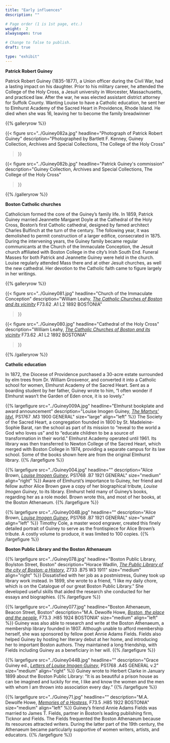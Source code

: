 ```yaml
---
title: "Early influences"
description: ""

# Page order (1 is 1st page, etc.)
weight:  2
alwaysopen: true

# Change to false to publish.
draft: true

type: "exhibit"
---
```

__Patrick Robert Guiney__

Patrick Robert Guiney (1835-1877), a Union officer during the Civil War, had a lasting impact on his daughter. Prior to his military career, he attended the College of the Holy Cross, a Jesuit university in Worcester, Massachusetts, and practiced law. After the war, he was elected assistant district attorney for Suffolk County. Wanting Louise to have a Catholic education, he sent her to Elmhurst Academy of the Sacred Heart in Providence, Rhode Island. He died when she was 16, leaving her to become the family breadwinner

{{% galleryrow %}}

{{< figure src="../Guiney082a.jpg"
           headline="Photograph of Patrick Robert Guiney"
           description="Photographed by Bartlett F. Kenney, Guiney Collection, Archives and Special Collections, The College of the Holy Cross"
>}}

{{< figure src="../Guiney082b.jpg"
           headline="Patrick Guiney's commission"
           description="Guiney Collection, Archives and Special Collections, The College of the Holy Cross"
>}}

{{% /galleryrow %}}

__Boston Catholic churches__

Catholicism formed the core of the Guiney’s family life. In 1859, Patrick Guiney married Jeannette Margaret Doyle at the Cathedral of the Holy Cross, Boston’s first Catholic cathedral, designed by famed architect Charles Bulfinch at the turn of the century. The following year, it was demolished to permit construction of a larger edifice, consecrated in 1875. During the intervening years, the Guiney family became regular communicants at the Church of the Immaculate Conception, the Jesuit church affiliated with Boston College in the city’s Irish South End. Funeral Masses for both Patrick and Jeannette Guiney were held in the church. Louise regularly attended Mass there and at other Jesuit churches, as well the new cathedral. Her devotion to the Catholic faith came to figure largely in her writings.


{{% galleryrow %}}

{{< figure src="../Guiney081.jpg"
           headline="Church of the Immaculate Conception"
           description="William Leahy, *[The Catholic Churches of Boston and its vicinity](https://bc-primo.hosted.exlibrisgroup.com/permalink/f/1jdnfk3/ALMA-BC21320109430001021)* F73.62 .A1 L2 1892 BOSTONIA"
>}}

{{< figure src="../Guiney080.jpg"
           headline="Cathedral of the Holy Cross"
           description="William Leahy, *[The Catholic Churches of Boston and its vicinity](https://bc-primo.hosted.exlibrisgroup.com/permalink/f/1jdnfk3/ALMA-BC21320109430001021)* F73.62 .A1 L2 1892 BOSTONIA"
>}}

{{% /galleryrow %}}

__Catholic education__

In 1872, the Diocese of Providence purchased a 30-acre estate surrounded by elm trees from Dr. William Grosvenor, and converted it into a Catholic school for women, Elmhurst Academy of the Sacred Heart. Sent as a boarding student by her father, Guiney wrote to him, “I often wonder if Elmhurst wasn’t the Garden of Eden once, it is so lovely.”

{{% largefigure src="../Guiney009A.jpg"
                headline="Elmhurst bookplate and award announcement"
                description="Louise Imogen Guiney, *[The Martyrs’ Idyl](https://bc-primo.hosted.exlibrisgroup.com/permalink/f/1jdnfk3/ALMA-BC21363191360001021)*, PS1767 .M3 1900 GENERAL"
                size="large"
                align="left" %}}
The Society of the Sacred Heart, a congregation founded in 1800 by St. Madeleine-Sophie Barat, ran the school as part of its mission to “reveal to the world a God who loves us” and to “educate children to be a source of transformation in their world.” Elmhurst Academy operated until 1961. Its library was then transferred to Newton College of the Sacred Heart, which merged with Boston College in 1974, providing a separate campus for its law school. Some of the books shown here are from the original Elmhurst library.
{{% /largefigure %}}

{{% largefigure src="../Guiney004.jpg"
                headline=""
                description="Alice Brown, *[Louise Imogen Guiney](https://bc-primo.hosted.exlibrisgroup.com/permalink/f/1jdnfk3/ALMA-BC21363172510001021)*, PS1768 .B7 1921 GENERAL"
                size="medium"
                align="right" %}}
Aware of Elmhurst’s importance to Guiney, her friend and fellow author Alice Brown gave a copy of her biographical tribute, *Louise Imogen Guiney*, to its library. Elmhurst held many of Guiney’s books, regarding her as a role model. Brown wrote this, and most of her books, at the Boston Athenaeum.
{{% /largefigure %}}

{{% largefigure src="../Guiney004B.jpg"
                headline=""
                description="Alice Brown, *[Louise Imogen Guiney](https://bc-primo.hosted.exlibrisgroup.com/permalink/f/1jdnfk3/ALMA-BC21363172510001021)*, PS1768 .B7 1921 GENERAL"
                size="small"
                align="left" %}}
Timothy Cole, a master wood engraver, created this finely detailed portrait of Guiney to serve as the frontispiece for Alice Brown’s tribute. A costly volume to produce, it was limited to 100 copies.
{{% /largefigure %}}

__Boston Public Library and the Boston Athenaeum__


{{% largefigure src="../Guiney078.jpg"
                headline="Boston Public Library, Boylston Street, Boston"
                description="Horace Wadlin, *[The Public Library of the city of Boston: a History](https://bc-primo.hosted.exlibrisgroup.com/permalink/f/1jdnfk3/ALMA-BC21325423360001021)*, Z733 .B75 W3 1911"
                size="medium"
                align="right" %}}
Dissatisfied with her job as a postmistress, Guiney took up library work instead. In 1899, she wrote to a friend, “I like my daily chore, which is on the Catalogue of our great Boston Public Library.” She developed useful skills that aided the research she conducted for her essays and biographies.
{{% /largefigure %}}

{{% largefigure src="../Guiney077.jpg"
                headline="Boston Athenaeum, Beacon Street, Boston"
                description="M.A. Dewolfe Howe, *[Boston, the place and the people](https://bc-primo.hosted.exlibrisgroup.com/permalink/f/1jdnfk3/ALMA-BC21312663490001021)*, F73.3 .H85 1924 BOSTONIA"
                size="medium"
                align="left" %}}
Guiney was also able to research and write at the Boston Athenaeum, a membership library founded in 1807. Although unable to afford membership herself, she was sponsored by fellow poet Annie Adams Fields. Fields also helped Guiney by hosting her literary debut at her home, and introducing her to important Boston authors. They maintained a long friendship, with Fields including Guiney as a beneficiary in her will.
{{% /largefigure %}}

{{% largefigure src="../Guiney044B.jpg"
                headline=""
                description="Grace Guiney ed., *[Letters of Louise Imogen Guiney](https://bc-primo.hosted.exlibrisgroup.com/permalink/f/1jdnfk3/ALMA-BC21363157620001021)*, PS1768 .A45 GENERAL v.2"
                size="medium"
                align="right" %}}
Guiney wrote to Herbert Clarke in January 1899 about the Boston Public Library: “It is as beautiful a prison house as can be imagined and luckily for me, I like and know the women and the men with whom I am thrown into association every day.”
{{% /largefigure %}}

{{% largefigure src="../Guiney71.jpg"
                headline=""
                description="M.A. Dewolfe Howe, *[Memories of a Hostess](https://bc-primo.hosted.exlibrisgroup.com/permalink/f/1jdnfk3/ALMA-BC21330225630001021)*, F73.5 .H85 1922 BOSTONIA"
                size="medium"
                align="left" %}}
Guiney’s friend Annie Adams Fields was married to James T. Fields, partner in Boston’s leading publishing firm, Ticknor and Fields. The Fields frequented the Boston Athenaeum because its resources attracted writers. During the latter part of the 19th century, the Athenaeum became particularly supportive of women writers, artists, and educators.
{{% /largefigure %}}
